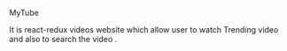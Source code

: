 MyTube

It is react-redux videos website which allow user to watch Trending video and also to search the video . 

